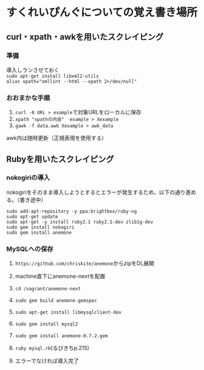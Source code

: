 # すくれいぴんぐについての覚え書き場所

## curl・xpath・awkを用いたスクレイピング

### 準備
導入しランさせておく  
`sudo apt-get install libxml2-utils`  
`alias xpath="xmllint --html --xpath 2>/dev/null"`

### おおまかな手順
1.  `curl -0 URL > example`で対象URLをローカルに保存
1.  `xpath "xpathの内容"  example > Xexample`
1.  `gawk -f data.awk Xexample > awk_data`  

awk内は随時更新（正規表現を使用する）

## Rubyを用いたスクレイピング

### nokogiriの導入
nokogiriをそのまま導入しようとするとエラーが発生するため，以下の通り進める。（書き途中）
```
sudo add-apt-repository -y ppa:brightbox/ruby-ng
sudo apt-get update
sudo apt-get -y install ruby2.1 ruby2.1-dev zlib1g-dev
sudo gem install nokogiri
sudo gem install anemone
```

### MySQLへの保存
1.  `https://github.com/chriskite/anemone`からzipをDL展開  

1.  machine直下にanemone-nextを配置  

1.  `cd /vagrant/anemone-next`  

1.  `sudo gem build anemone.gemspec`  

1.  `sudo apt-get install libmysqlclient-dev`  

1.  `sudo gem install mysql2`  

1.  `sudo gem install anemone-0.7.2.gem`  

1.  `ruby mysql.rb`(るびきちp.215)  

1.  エラーでなければ導入完了  
